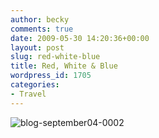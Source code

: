 ```yaml
---
author: becky
comments: true
date: 2009-05-30 14:20:36+00:00
layout: post
slug: red-white-blue
title: Red, White & Blue
wordpress_id: 1705
categories:
- Travel
---
```


![blog-september04-0002](http://beta.beckyjenson.com/wp-content/uploads/2009/05/blog-september04-0002.jpg)
